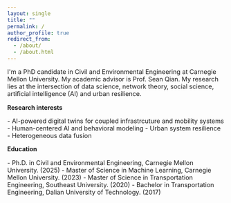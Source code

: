 ```yaml
---
layout: single
title: ""
permalink: /
author_profile: true
redirect_from:
  - /about/
  - /about.html
---
```


<p style="font-size: 0.9rem;">
I'm a PhD candidate in Civil and Environmental Engineering at Carnegie Mellon University. My academic advisor is Prof. Sean Qian. My research lies at the intersection of data science, network theory, social science, artificial intelligence (AI) and urban resilience. 
</p>
  
**Research interests**
<p style="font-size: 0.9rem;">
- AI-powered digital twins for coupled infrastrcuture and mobility systems
- Human-centered AI and behavioral modeling
- Urban system resilience
- Heterogeneous data fusion
</p>

**Education**
<p style="font-size: 0.9rem;">
- Ph.D. in Civil and Environmental Engineering, Carnegie Mellon University. (2025)
- Master of Science in Machine Learning, Carnegie Mellon University. (2023)
- Master of Science in Transportation Engineering, Southeast University. (2020)
- Bachelor in Transportation Engineering, Dalian University of Technology. (2017)
</p>

